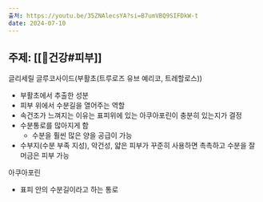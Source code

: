 ```yaml
---
출처: https://youtu.be/35ZNAlecsYA?si=B7umVBQ9SIFDkW-t
date: 2024-07-10
---
```

## 주제: [[🧭건강#피부]]
글리세릴 글루코사이드(부활초(트루로즈 유브 예리코, 트레할로스))
- 부활초에서 추출한 성분
- 피부 위에서 수분길을 열어주는 역할
- 속건조가 느껴지는 이유는 표피위에 있는 아쿠아포린이 충분히 있는지가 결정
- 수분통로를 많아지게 함
	- 수분을 훨씬 많은 양을 공급이 가능
- 수부지(수분 부족 지성), 악건성, 얇은 피부가 꾸준히 사용하면 촉촉하고 수분을 잘 머금은 피부 가능

아쿠아포린
- 표피 안의 수분길이라고 하는 통로